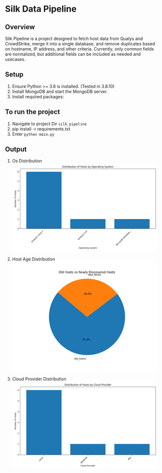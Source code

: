 # Silk Data Pipeline

## Overview
Silk Pipeline is a project designed to fetch host data from Qualys and CrowdStrike, merge it into a single database, and remove duplicates based on hostname, IP address, and other criteria. Currently, only common fields are normalized, but additional fields can be included as needed and usecases.

## Setup
1. Ensure Python >= 3.8 is installed. (Tested in 3.8.10)
2. Install MongoDB and start the MongoDB server.
3. Install required packages:

## To run the project

1. Navigate to project Dir `silk_pipeline`
2. pip install -r requirements.txt 
3. Enter `python main.py`


## Output

1. Os Distribution
![Os Distribution](output/os_distribution_1.png)

2. Host Age Distribution 
![Host Age Distribution](output/host_age_distribution_400_days.png)

3. Cloud Provider Distribution
![Cloud Provider Distribution](output/cloud_provider_distribution_1.png)